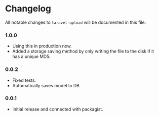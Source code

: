 # Changelog

All notable changes to `laravel-upload` will be documented in this file.

### 1.0.0
- Using this in production now.
- Added a storage saving method by only writing the file to the disk if it has a unique MD5.

### 0.0.2
- Fixed tests.
- Automatically saves model to DB.

### 0.0.1
- Initial release and connected with packagist.
